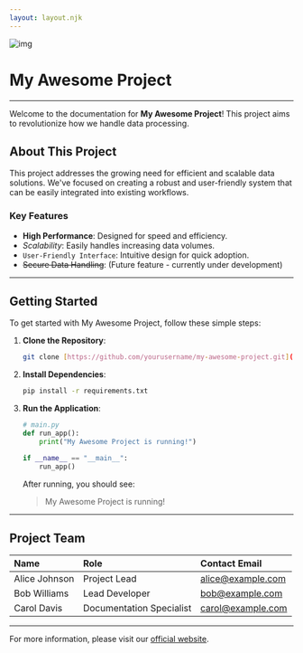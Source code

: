 ```yaml
---
layout: layout.njk
---
```


![img](https://dynamic-media-cdn.tripadvisor.com/media/photo-o/1d/a1/33/d5/the-port-of-goudes-view.jpg?w=900&h=500&s=1)

# My Awesome Project

---

Welcome to the documentation for **My Awesome Project**! This project aims to revolutionize how we handle data processing.

## About This Project

This project addresses the growing need for efficient and scalable data solutions. We've focused on creating a robust and user-friendly system that can be easily integrated into existing workflows.

### Key Features

- **High Performance**: Designed for speed and efficiency.
- _Scalability_: Easily handles increasing data volumes.
- `User-Friendly Interface`: Intuitive design for quick adoption.
- ~~Secure Data Handling~~: (Future feature - currently under development)

---

## Getting Started

To get started with My Awesome Project, follow these simple steps:

1.  **Clone the Repository**:
    ```bash
    git clone [https://github.com/yourusername/my-awesome-project.git](https://github.com/yourusername/my-awesome-project.git)
    ```
2.  **Install Dependencies**:
    ```bash
    pip install -r requirements.txt
    ```
3.  **Run the Application**:

    ```python
    # main.py
    def run_app():
        print("My Awesome Project is running!")

    if __name__ == "__main__":
        run_app()
    ```

    After running, you should see:

    > My Awesome Project is running!

---

## Project Team

| Name          | Role                     | Contact Email     |
| :------------ | :----------------------- | :---------------- |
| Alice Johnson | Project Lead             | alice@example.com |
| Bob Williams  | Lead Developer           | bob@example.com   |
| Carol Davis   | Documentation Specialist | carol@example.com |

---

For more information, please visit our [official website](https://www.example.com/my-awesome-project).
